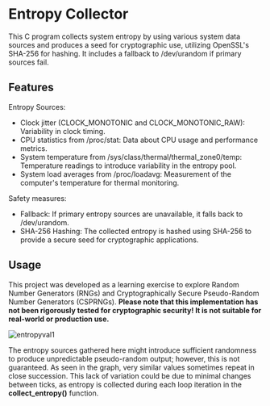 
# Entropy Collector

This C program collects system entropy by using various system data sources and produces a seed for cryptographic use, utilizing OpenSSL's SHA-256 for hashing. It includes a fallback to /dev/urandom if primary sources fail.


## Features

Entropy Sources:

- Clock jitter (CLOCK_MONOTONIC and CLOCK_MONOTONIC_RAW): Variability in clock timing.
- CPU statistics from /proc/stat: Data about CPU usage and performance metrics.
- System temperature from /sys/class/thermal/thermal_zone0/temp: Temperature readings to introduce variability in the entropy pool.
- System load averages from /proc/loadavg: Measurement of the computer's temperature for thermal monitoring.

Safety measures:
 - Fallback: If primary entropy sources are unavailable, it falls back to /dev/urandom.
 - SHA-256 Hashing: The collected entropy is hashed using SHA-256 to provide a secure seed for cryptographic applications.


## Usage

This project was developed as a learning exercise to explore Random Number Generators (RNGs) and Cryptographically Secure Pseudo-Random Number Generators (CSPRNGs). **Please note that this implementation has not been rigorously tested for cryptographic security! It is not suitable for real-world or production use.**

![entropyval1](https://github.com/user-attachments/assets/8fcb6ea1-129a-48ab-86f2-c79bc63c3db2)


The entropy sources gathered here might introduce sufficient randomness to produce unpredictable pseudo-random output; however, this is not guaranteed. As seen in the graph, very similar values sometimes repeat in close succession. This lack of variation could be due to minimal changes between ticks, as entropy is collected during each loop iteration in the **collect_entropy()** function.
